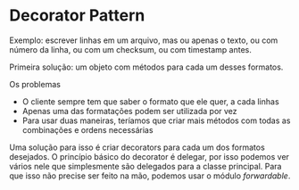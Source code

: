 # Decorator Pattern

Exemplo: escrever linhas em um arquivo, mas ou apenas o texto, ou com número da linha, ou com um checksum, ou com timestamp antes.

Primeira solução: um objeto com métodos para cada um desses formatos.

Os problemas
- O cliente sempre tem que saber o formato que ele quer, a cada linhas
- Apenas uma das formatações podem ser utilizada por vez
- Para usar duas maneiras, teríamos que criar mais métodos com todas as combinações e ordens necessárias

Uma solução para isso é criar decorators para cada um dos formatos desejados. O princípio básico do decorator é delegar, por isso podemos ver vários nele que simplesmente são delegados para a classe principal. Para que isso não precise ser feito na mão, podemos usar o módulo _forwardable_.
